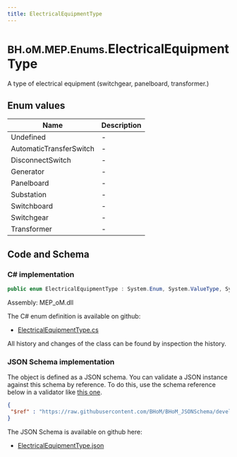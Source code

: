 ```yaml
---
title: ElectricalEquipmentType
---
```


# <small>BH.oM.MEP.Enums.</small>**ElectricalEquipmentType**

A type of electrical equipment (switchgear, panelboard, transformer.)

## Enum values

| Name            | Description                                                    |
|-----------------|----------------------------------------------------------------|
| Undefined |  -  |
| AutomaticTransferSwitch |  -  |
| DisconnectSwitch |  -  |
| Generator |  -  |
| Panelboard |  -  |
| Substation |  -  |
| Switchboard |  -  |
| Switchgear |  -  |
| Transformer |  -  |


## Code and Schema

### C# implementation

``` C# title="C#"
public enum ElectricalEquipmentType : System.Enum, System.ValueType, System.IComparable, System.ISpanFormattable, System.IFormattable, System.IConvertible
```

Assembly: MEP_oM.dll

The C# enum definition is available on github:

- [ElectricalEquipmentType.cs](https://github.com/BHoM/BHoM/blob/develop/MEP_oM/Enums\ElectricalEquipmentType.cs)

All history and changes of the class can be found by inspection the history.
### JSON Schema implementation

The object is defined as a JSON schema. You can validate a JSON instance against this schema by reference. To do this, use the schema reference below in a validator like [this one](https://www.jsonschemavalidator.net/).

``` json title="JSON Schema"
{
 "$ref" : "https://raw.githubusercontent.com/BHoM/BHoM_JSONSchema/develop/MEP_oM/Enums/ElectricalEquipmentType.json"
}
```

The JSON Schema is available on github here:

- [ElectricalEquipmentType.json](https://github.com/BHoM/BHoM_JSONSchema/blob/develop/MEP_oM/Enums/ElectricalEquipmentType.json)
